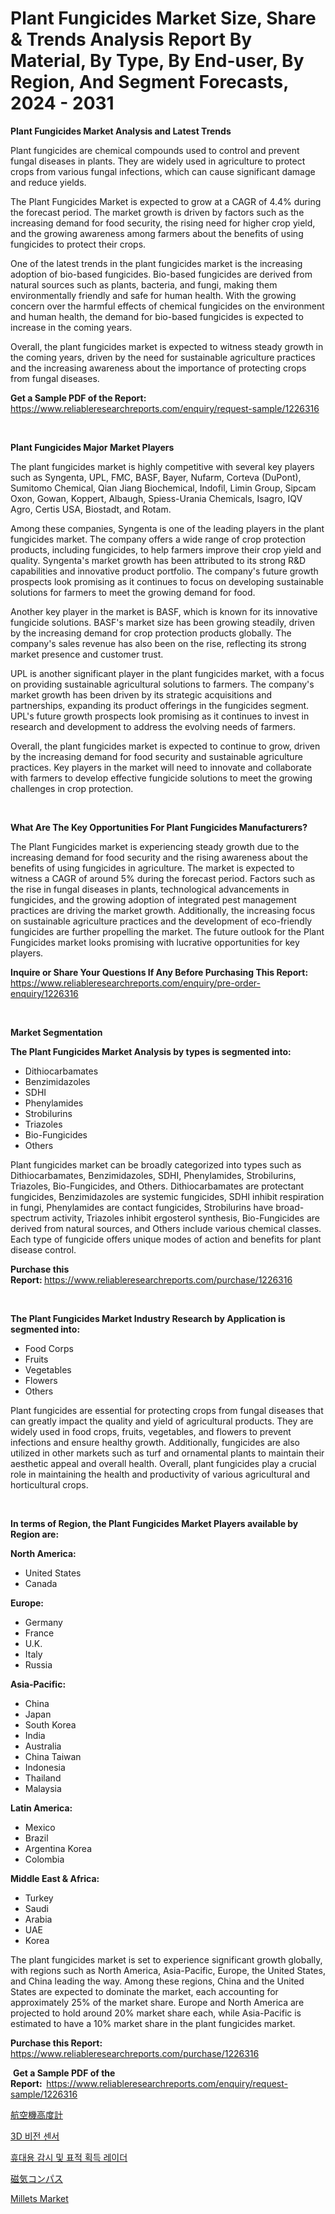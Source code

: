 <p><h1>Plant Fungicides Market Size, Share & Trends Analysis Report By Material, By Type, By End-user, By Region, And Segment Forecasts, 2024 - 2031</h1></p><p><strong>Plant Fungicides Market Analysis and Latest Trends</strong></p>
<p><p>Plant fungicides are chemical compounds used to control and prevent fungal diseases in plants. They are widely used in agriculture to protect crops from various fungal infections, which can cause significant damage and reduce yields.</p><p>The Plant Fungicides Market is expected to grow at a CAGR of 4.4% during the forecast period. The market growth is driven by factors such as the increasing demand for food security, the rising need for higher crop yield, and the growing awareness among farmers about the benefits of using fungicides to protect their crops.</p><p>One of the latest trends in the plant fungicides market is the increasing adoption of bio-based fungicides. Bio-based fungicides are derived from natural sources such as plants, bacteria, and fungi, making them environmentally friendly and safe for human health. With the growing concern over the harmful effects of chemical fungicides on the environment and human health, the demand for bio-based fungicides is expected to increase in the coming years.</p><p>Overall, the plant fungicides market is expected to witness steady growth in the coming years, driven by the need for sustainable agriculture practices and the increasing awareness about the importance of protecting crops from fungal diseases.</p></p>
<p><strong>Get a Sample PDF of the Report:&nbsp;</strong> <a href="https://www.reliableresearchreports.com/enquiry/request-sample/1226316">https://www.reliableresearchreports.com/enquiry/request-sample/1226316</a></p>
<p>&nbsp;</p>
<p><strong>Plant Fungicides Major Market Players</strong></p>
<p><p>The plant fungicides market is highly competitive with several key players such as Syngenta, UPL, FMC, BASF, Bayer, Nufarm, Corteva (DuPont), Sumitomo Chemical, Qian Jiang Biochemical, Indofil, Limin Group, Sipcam Oxon, Gowan, Koppert, Albaugh, Spiess-Urania Chemicals, Isagro, IQV Agro, Certis USA, Biostadt, and Rotam.</p><p>Among these companies, Syngenta is one of the leading players in the plant fungicides market. The company offers a wide range of crop protection products, including fungicides, to help farmers improve their crop yield and quality. Syngenta's market growth has been attributed to its strong R&D capabilities and innovative product portfolio. The company's future growth prospects look promising as it continues to focus on developing sustainable solutions for farmers to meet the growing demand for food.</p><p>Another key player in the market is BASF, which is known for its innovative fungicide solutions. BASF's market size has been growing steadily, driven by the increasing demand for crop protection products globally. The company's sales revenue has also been on the rise, reflecting its strong market presence and customer trust.</p><p>UPL is another significant player in the plant fungicides market, with a focus on providing sustainable agricultural solutions to farmers. The company's market growth has been driven by its strategic acquisitions and partnerships, expanding its product offerings in the fungicides segment. UPL's future growth prospects look promising as it continues to invest in research and development to address the evolving needs of farmers.</p><p>Overall, the plant fungicides market is expected to continue to grow, driven by the increasing demand for food security and sustainable agriculture practices. Key players in the market will need to innovate and collaborate with farmers to develop effective fungicide solutions to meet the growing challenges in crop protection.</p></p>
<p>&nbsp;</p>
<p><strong>What Are The Key Opportunities For Plant Fungicides Manufacturers?</strong></p>
<p><p>The Plant Fungicides market is experiencing steady growth due to the increasing demand for food security and the rising awareness about the benefits of using fungicides in agriculture. The market is expected to witness a CAGR of around 5% during the forecast period. Factors such as the rise in fungal diseases in plants, technological advancements in fungicides, and the growing adoption of integrated pest management practices are driving the market growth. Additionally, the increasing focus on sustainable agriculture practices and the development of eco-friendly fungicides are further propelling the market. The future outlook for the Plant Fungicides market looks promising with lucrative opportunities for key players.</p></p>
<p><strong>Inquire or Share Your Questions If Any Before Purchasing This Report:</strong> <a href="https://www.reliableresearchreports.com/enquiry/pre-order-enquiry/1226316">https://www.reliableresearchreports.com/enquiry/pre-order-enquiry/1226316</a></p>
<p>&nbsp;</p>
<p><strong>Market Segmentation</strong></p>
<p><strong>The Plant Fungicides Market Analysis by types is segmented into:</strong></p>
<p><ul><li>Dithiocarbamates</li><li>Benzimidazoles</li><li>SDHI</li><li>Phenylamides</li><li>Strobilurins</li><li>Triazoles</li><li>Bio-Fungicides</li><li>Others</li></ul></p>
<p><p>Plant fungicides market can be broadly categorized into types such as Dithiocarbamates, Benzimidazoles, SDHI, Phenylamides, Strobilurins, Triazoles, Bio-Fungicides, and Others. Dithiocarbamates are protectant fungicides, Benzimidazoles are systemic fungicides, SDHI inhibit respiration in fungi, Phenylamides are contact fungicides, Strobilurins have broad-spectrum activity, Triazoles inhibit ergosterol synthesis, Bio-Fungicides are derived from natural sources, and Others include various chemical classes. Each type of fungicide offers unique modes of action and benefits for plant disease control.</p></p>
<p><strong>Purchase this Report:&nbsp;</strong><a href="https://www.reliableresearchreports.com/purchase/1226316">https://www.reliableresearchreports.com/purchase/1226316</a></p>
<p>&nbsp;</p>
<p><strong>The Plant Fungicides Market Industry Research by Application is segmented into:</strong></p>
<p><ul><li>Food Corps</li><li>Fruits</li><li>Vegetables</li><li>Flowers</li><li>Others</li></ul></p>
<p><p>Plant fungicides are essential for protecting crops from fungal diseases that can greatly impact the quality and yield of agricultural products. They are widely used in food crops, fruits, vegetables, and flowers to prevent infections and ensure healthy growth. Additionally, fungicides are also utilized in other markets such as turf and ornamental plants to maintain their aesthetic appeal and overall health. Overall, plant fungicides play a crucial role in maintaining the health and productivity of various agricultural and horticultural crops.</p></p>
<p>&nbsp;</p>
<p><strong>In terms of Region, the Plant Fungicides Market Players available by Region are:</strong></p>
<p>
    <p> <strong> North America: </strong>
        <ul>
            <li>United States</li>
            <li>Canada</li>
        </ul>
        </p> 
    <p> <strong> Europe: </strong>
        <ul>
            <li>Germany</li>
            <li>France</li>
            <li>U.K.</li>
            <li>Italy</li>
            <li>Russia</li>
        </ul>
        </p> 
    <p> <strong> Asia-Pacific: </strong>
        <ul>
            <li>China</li>
            <li>Japan</li>
            <li>South Korea</li>
            <li>India</li>
            <li>Australia</li>
            <li>China Taiwan</li>
            <li>Indonesia</li>
            <li>Thailand</li>
            <li>Malaysia</li>
        </ul>
        </p> 
    <p> <strong> Latin America: </strong>
        <ul>
            <li>Mexico</li>
            <li>Brazil</li>
            <li>Argentina Korea</li>
            <li>Colombia</li>
        </ul>
        </p> 
    <p> <strong> Middle East & Africa: </strong>
        <ul>
            <li>Turkey</li>
            <li>Saudi</li>
            <li>Arabia</li>
            <li>UAE</li>
            <li>Korea</li>
        </ul>
    </p>
    </p>
<p><p>The plant fungicides market is set to experience significant growth globally, with regions such as North America, Asia-Pacific, Europe, the United States, and China leading the way. Among these regions, China and the United States are expected to dominate the market, each accounting for approximately 25% of the market share. Europe and North America are projected to hold around 20% market share each, while Asia-Pacific is estimated to have a 10% market share in the plant fungicides market.</p></p>
<p><strong>Purchase this Report: </strong><a href="https://www.reliableresearchreports.com/purchase/1226316">https://www.reliableresearchreports.com/purchase/1226316</a></p>
<p>&nbsp;<strong>Get a Sample PDF of the Report:&nbsp;&nbsp;</strong><a href="https://www.reliableresearchreports.com/enquiry/request-sample/1226316">https://www.reliableresearchreports.com/enquiry/request-sample/1226316</a></p>
<p><strong></strong></p>
<p><p><a href="https://medium.com/@nettierutherford2023/%E8%88%AA%E7%A9%BA%E6%A9%9F%E9%AB%98%E5%BA%A6%E8%A8%88%E3%81%AE%E5%B8%82%E5%A0%B4%E8%A6%8F%E6%A8%A1-%E5%B9%B4%E9%96%93%E6%88%90%E9%95%B7%E7%8E%87-%E3%83%88%E3%83%AC%E3%83%B3%E3%83%892024%E5%B9%B4%E3%81%8B%E3%82%892030%E5%B9%B4%E3%81%BE%E3%81%A7-a24644fadf32">航空機高度計</a></p><p><a href="https://medium.com/@airanohannonzb68e5pb53oc1/3d-vision-%EC%84%BC%EC%84%9C-%EC%8B%9C%EC%9E%A5-%EA%B2%BD%EC%9F%81-%EB%B6%84%EC%84%9D-%EC%8B%9C%EC%9E%A5-%EB%8F%99%ED%96%A5-%EB%B0%8F-2031%EB%85%84%EA%B9%8C%EC%A7%80-%EC%98%88%EC%B8%A1-9067a7a96779">3D 비전 센서</a></p><p><a href="https://medium.com/@nenonashellislykjm8ga7ctt35a/%EA%B0%9C%EC%9D%B8%EC%9A%A9-%EA%B0%90%EC%8B%9C-%EB%B0%8F-%EB%AA%A9%ED%91%9C%ED%9A%8D%EB%93%9D-%EB%A0%88%EC%9D%B4%EB%8D%94-%EC%8B%9C%EC%9E%A5%EC%9D%80-%EC%8B%9C%EC%9E%A5-%EC%A0%90%EC%9C%A0%EC%9C%A8-%EC%8B%9C%EC%9E%A5-%ED%8A%B8%EB%A0%8C%EB%93%9C-%EB%B0%8F-%EC%8B%9C%EC%9E%A5-%EC%84%B1%EC%9E%A5%EC%97%90-%EB%8C%80%ED%95%9C-%EC%A0%95%EB%B3%B4%EB%A5%BC-%EC%A0%9C%EA%B3%B5%ED%95%A9%EB%8B%88%EB%8B%A4-359fa29b849e">휴대용 감시 및 표적 획득 레이더</a></p><p><a href="https://medium.com/@nettierutherford2023/2024%E5%B9%B4%E3%81%8B%E3%82%892031%E5%B9%B4%E3%81%BE%E3%81%A7%E3%81%AE%E6%9C%9F%E9%96%93%E3%81%AE%E7%A3%81%E6%B0%97%E3%82%B3%E3%83%B3%E3%83%91%E3%82%B9%E5%B8%82%E5%A0%B4%E5%88%86%E6%9E%90%E3%81%A8%E3%82%B5%E3%82%A4%E3%82%BA%E4%BA%88%E6%B8%AC-640ddb1e5b57">磁気コンパス</a></p><p><a href="https://github.com/danielneavesallisons03mba/Market-Research-Report-List-1/blob/main/millets-market.md">Millets Market</a></p></p>